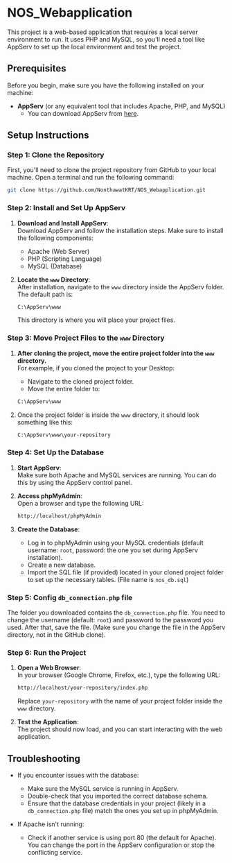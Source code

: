 
# NOS_Webapplication

This project is a web-based application that requires a local server environment to run. It uses PHP and MySQL, so you'll need a tool like AppServ to set up the local environment and test the project.

## Prerequisites

Before you begin, make sure you have the following installed on your machine:

- **AppServ** (or any equivalent tool that includes Apache, PHP, and MySQL)
  - You can download AppServ from [here](https://www.appserv.org/th/).

## Setup Instructions

### Step 1: Clone the Repository

First, you'll need to clone the project repository from GitHub to your local machine. Open a terminal and run the following command:

```bash
git clone https://github.com/NonthawatKRT/NOS_Webapplication.git
```

### Step 2: Install and Set Up AppServ

1. **Download and Install AppServ**:  
   Download AppServ and follow the installation steps. Make sure to install the following components:
   - Apache (Web Server)
   - PHP (Scripting Language)
   - MySQL (Database)

2. **Locate the `www` Directory**:  
   After installation, navigate to the `www` directory inside the AppServ folder. The default path is:

   ```bash
   C:\AppServ\www
   ```

   This directory is where you will place your project files.

### Step 3: Move Project Files to the `www` Directory

1. **After cloning the project, move the entire project folder into the `www` directory.**  
   For example, if you cloned the project to your Desktop:

   - Navigate to the cloned project folder.
   - Move the entire folder to:

   ```bash
   C:\AppServ\www
   ```

2. Once the project folder is inside the `www` directory, it should look something like this:

   ```bash
   C:\AppServ\www\your-repository
   ```

### Step 4: Set Up the Database

1. **Start AppServ**:  
   Make sure both Apache and MySQL services are running. You can do this by using the AppServ control panel.

2. **Access phpMyAdmin**:  
   Open a browser and type the following URL:

   ```bash
   http://localhost/phpMyAdmin
   ```

3. **Create the Database**:
   - Log in to phpMyAdmin using your MySQL credentials (default username: `root`, password: the one you set during AppServ installation).
   - Create a new database.
   - Import the SQL file (if provided) located in your cloned project folder to set up the necessary tables. (File name is `nos_db.sql`)
   
### Step 5: Config `db_connection.php` file

The folder you downloaded contains the `db_connection.php` file. You need to change the username (default: `root`) and password to the password you used. After that, save the file. (Make sure you change the file in the AppServ directory, not in the GitHub clone).

### Step 6: Run the Project

1. **Open a Web Browser**:  
   In your browser (Google Chrome, Firefox, etc.), type the following URL:

   ```bash
   http://localhost/your-repository/index.php
   ```

   Replace `your-repository` with the name of your project folder inside the `www` directory.

2. **Test the Application**:  
   The project should now load, and you can start interacting with the web application.

## Troubleshooting

- If you encounter issues with the database:
  - Make sure the MySQL service is running in AppServ.
  - Double-check that you imported the correct database schema.
  - Ensure that the database credentials in your project (likely in a `db_connection.php` file) match the ones you set up in phpMyAdmin.

- If Apache isn't running:
  - Check if another service is using port 80 (the default for Apache). You can change the port in the AppServ configuration or stop the conflicting service.
